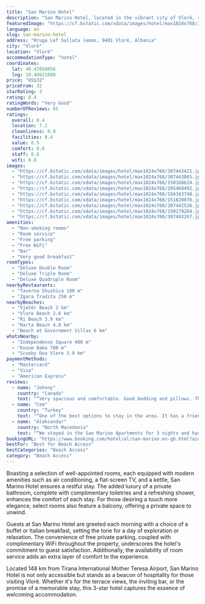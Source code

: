 ```yaml
---
title: "San Marino Hotel"
description: "San Marino Hotel, located in the vibrant city of Vlorë, stands out as a prime choice for travelers seeking comfort and convenience."
featuredImage: "https://cf.bstatic.com/xdata/images/hotel/max1024x768/307443421.jpg?k=a53f848a286f6cd35b980f37159aab6081e310071f370e4cc127915454782627&o=&hp=1"
language: en
slug: san-marino-hotel
address: "Rruga Lef Sallata lemas, 9401 Vlorë, Albania"
city: "Vlorë"
location: "Vlorë"
accommodationType: "hotel"
coordinates:
  lat: 40.47050056
  lng: 19.48621088
price: "US$32"
priceFrom: 32
starRating: 3
rating: 8.4
ratingWords: "Very Good"
numberOfReviews: 65
ratings:
  overall: 8.4
  location: 7.2
  cleanliness: 8.9
  facilities: 8.4
  value: 8.5
  comfort: 8.6
  staff: 8.6
  wifi: 8.8
images:
  - "https://cf.bstatic.com/xdata/images/hotel/max1024x768/307443421.jpg?k=a53f848a286f6cd35b980f37159aab6081e310071f370e4cc127915454782627&o=&hp=1"
  - "https://cf.bstatic.com/xdata/images/hotel/max1024x768/307443865.jpg?k=1152324a02d11ca277f8dbdd0db53555c59edcadafdef6148f3e43659f27186d&o=&hp=1"
  - "https://cf.bstatic.com/xdata/images/hotel/max1024x768/150168624.jpg?k=e5f35c7e33411aed40d3596fdbd3eea06faa01f40e14000d9d61e6cc65d1a662&o=&hp=1"
  - "https://cf.bstatic.com/xdata/images/hotel/max1024x768/205468492.jpg?k=e1054b13f5ce71a0ffe5b3a299abbd1e5f9c6d3a801435936aa08b0f7503142f&o=&hp=1"
  - "https://cf.bstatic.com/xdata/images/hotel/max1024x768/194343740.jpg?k=3d82582ba7682702941dfad383c5bcf8c585c156239be7bea9141af716595ce4&o=&hp=1"
  - "https://cf.bstatic.com/xdata/images/hotel/max1024x768/151820076.jpg?k=55ec62c80bac061d90c242e2eb81baa9e9b3a64aca3ad771aa65fd5eb587d63b&o=&hp=1"
  - "https://cf.bstatic.com/xdata/images/hotel/max1024x768/307442526.jpg?k=031ca129172acc6ea900019d6cbd5986b81e77fcea1f42322d9800a9a3bd0e23&o=&hp=1"
  - "https://cf.bstatic.com/xdata/images/hotel/max1024x768/150179284.jpg?k=b53e8db5b06297c72f54f96bd4d98d83789cbadcd1c9427b71419c46662c87ae&o=&hp=1"
  - "https://cf.bstatic.com/xdata/images/hotel/max1024x768/307443267.jpg?k=cbc60477c7768081015ac7bf2769bd53490b8d9a6fd018a2f1e1ffcc18a4e9e8&o=&hp=1"
amenities:
  - "Non-smoking rooms"
  - "Room service"
  - "Free parking"
  - "Free WiFi"
  - "Bar"
  - "Very good breakfast"
roomTypes:
  - "Deluxe Double Room"
  - "Deluxe Triple Room"
  - "Deluxe Quadruple Room"
nearbyRestaurants:
  - "Taverna Shushica 100 m"
  - "Zgara Tradita 250 m"
nearbyBeaches:
  - "Vjetër Beach 2 km"
  - "Vlore Beach 2.6 km"
  - "Ri Beach 3.9 km"
  - "Narta Beach 4.8 km"
  - "Beach at Government Villas 6 km"
whatsNearby:
  - "Independence Square 400 m"
  - "Kuzum Baba 700 m"
  - "Scooby Doo Vlore 3.9 km"
paymentMethods:
  - "Mastercard"
  - "Visa"
  - "American Express"
reviews:
  - name: "Johnny"
    country: "Canada"
    text: "“Very spacious and comfortable. Good bedding and pillows. The manager was very helpful. Good cable TV. Quiet place.”"
  - name: "Cem"
    country: "Turkey"
    text: "“One of the best options to stay in the area. It has a friendly owner and staff. The hotel is comfortable and clean, the breakfast is good. We stayed 2 different nights, if we go again we will stay in the same place. Thanks for everything.”"
  - name: "Aleksandar"
    country: "North Macedonia"
    text: "“We stayed in the San Marino Apartments for 3 nights and had a good time. The staff was helpful and friendly, the room was clean and the facilities were great. They should work on improving the breakfast (they didn’t have salt, and they couldn’t...”"
bookingURL: "https://www.booking.com/hotel/al/san-marino.en-gb.html?aid=8035640"
bestFor: "Best for Beach Access"
bestCategories: "Beach Access"
category: "Beach Access"
---
```


Boasting a selection of well-appointed rooms, each equipped with modern amenities such as air conditioning, a flat-screen TV, and a kettle, San Marino Hotel ensures a restful stay. The added luxury of a private bathroom, complete with complimentary toiletries and a refreshing shower, enhances the comfort of each stay. For those desiring a touch more elegance, select rooms also feature a balcony, offering a private space to unwind.

Guests at San Marino Hotel are greeted each morning with a choice of a buffet or Italian breakfast, setting the tone for a day of exploration or relaxation. The convenience of free private parking, coupled with complimentary WiFi throughout the property, underscores the hotel's commitment to guest satisfaction. Additionally, the availability of room service adds an extra layer of comfort to the experience.

Located 148 km from Tirana International Mother Teresa Airport, San Marino Hotel is not only accessible but stands as a beacon of hospitality for those visiting Vlorë. Whether it's for the terrace views, the inviting bar, or the promise of a memorable stay, this 3-star hotel captures the essence of welcoming accommodation.